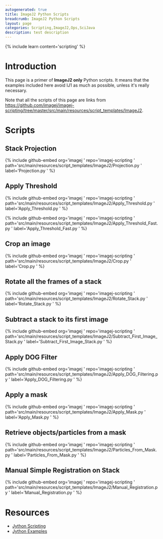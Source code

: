 ```yaml
---
autogenerated: true
title: ImageJ2 Python Scripts
breadcrumb: ImageJ2 Python Scripts
layout: page
categories: Scripting,ImageJ2,Ops,SciJava
description: test description
---
```


{% include learn content='scripting' %}

Introduction
============

This page is a primer of **ImageJ2 only** Python scripts. It means that the examples included here avoid IJ1 as much as possible, unless it's really necessary.

Note that all the scripts of this page are links from https://github.com/imagej/imagej-scripting/tree/master/src/main/resources/script_templates/ImageJ2.

Scripts
=======

Stack Projection
----------------

{% include github-embed org='imagej ' repo='imagej-scripting ' path='src/main/resources/script\_templates/ImageJ2/Projection.py ' label='Projection.py ' %}

Apply Threshold
---------------

{% include github-embed org='imagej ' repo='imagej-scripting ' path='src/main/resources/script\_templates/ImageJ2/Apply\_Threshold.py ' label='Apply\_Threshold.py ' %}

{% include github-embed org='imagej ' repo='imagej-scripting ' path='src/main/resources/script\_templates/ImageJ2/Apply\_Threshold\_Fast.py ' label='Apply\_Threshold\_Fast.py ' %}

Crop an image
-------------

{% include github-embed org='imagej ' repo='imagej-scripting ' path='src/main/resources/script\_templates/ImageJ2/Crop.py ' label='Crop.py ' %}

Rotate all the frames of a stack
--------------------------------

{% include github-embed org='imagej ' repo='imagej-scripting ' path='src/main/resources/script\_templates/ImageJ2/Rotate\_Stack.py ' label='Rotate\_Stack.py ' %}

Subtract a stack to its first image
-----------------------------------

{% include github-embed org='imagej ' repo='imagej-scripting ' path='src/main/resources/script\_templates/ImageJ2/Subtract\_First\_Image\_Stack.py ' label='Subtract\_First\_Image\_Stack.py ' %}

Apply DOG Filter
----------------

{% include github-embed org='imagej ' repo='imagej-scripting ' path='src/main/resources/script\_templates/ImageJ2/Apply\_DOG\_Filtering.py ' label='Apply\_DOG\_Filtering.py ' %}

Apply a mask
------------

{% include github-embed org='imagej ' repo='imagej-scripting ' path='src/main/resources/script\_templates/ImageJ2/Apply\_Mask.py ' label='Apply\_Mask.py ' %}

Retrieve objects/particles from a mask
--------------------------------------

{% include github-embed org='imagej ' repo='imagej-scripting ' path='src/main/resources/script\_templates/ImageJ2/Particles\_From\_Mask.py ' label='Particles\_From\_Mask.py ' %}

Manual Simple Registration on Stack
-----------------------------------

{% include github-embed org='imagej ' repo='imagej-scripting ' path='src/main/resources/script\_templates/ImageJ2/Manual\_Registration.py ' label='Manual\_Registration.py ' %}

Resources
=========

-   [Jython Scripting](Jython_Scripting )
-   [Jython Examples](Jython_Scripting_Examples )

   
